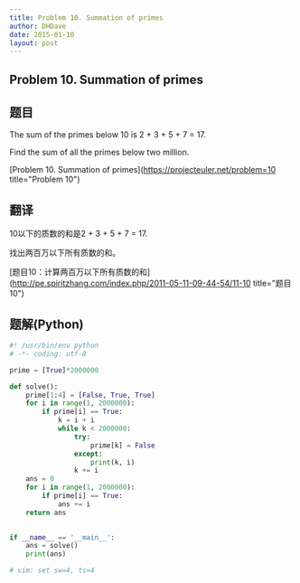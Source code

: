 ```yaml
---
title: Problem 10. Summation of primes
author: DHDave
date: 2015-01-10
layout: post
---
```


Problem 10. Summation of primes
-------------------------------

## 题目
The sum of the primes below 10 is 2 + 3 + 5 + 7 = 17.

Find the sum of all the primes below two million.

[Problem 10. Summation of primes](https://projecteuler.net/problem=10 title="Problem 10")

## 翻译
10以下的质数的和是2 + 3 + 5 + 7 = 17.

找出两百万以下所有质数的和。

[题目10：计算两百万以下所有质数的和](http://pe.spiritzhang.com/index.php/2011-05-11-09-44-54/11-10 title="题目10")

## 题解(Python)
```python
#! /usr/bin/env python
# -*- coding: utf-8

prime = [True]*2000000

def solve():
    prime[1:4] = [False, True, True]
    for i in range(1, 2000000):
        if prime[i] == True:
            k = i + i
            while k < 2000000:
                try:
                    prime[k] = False
                except:
                    print(k, i)
                k += i
    ans = 0
    for i in range(1, 2000000):
        if prime[i] == True:
            ans += i
    return ans
    

if __name__ == '__main__':
    ans = solve()
    print(ans)

# vim: set sw=4, ts=4
```

